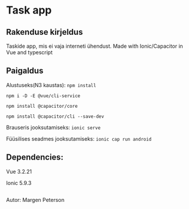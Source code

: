 # Task app 

## Rakenduse kirjeldus
Taskide app, mis ei vaja interneti ühendust. Made with Ionic/Capacitor in Vue and typescript

## Paigaldus


Alustuseks(N3 kaustas): ```npm install```

 ```npm i -D -E @vue/cli-service```
 
 ```npm install @capacitor/core```
 
 ```npm install @capacitor/cli --save-dev```

Brauseris jooksutamiseks: ```ionic serve```

Füüsilises seadmes jooksutamiseks: ```ionic cap run android```

## Dependencies:
 Vue 3.2.21
 
 Ionic 5.9.3
 
 
 ##
Autor:
 Margen Peterson
